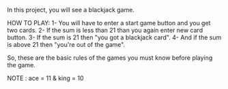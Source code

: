 In this project, you will see a blackjack game.

HOW TO PLAY:
1- You will have to enter a start game button and you get two cards.
2- If the sum is less than 21 than you again enter new card button. 
3- If the sum is 21 then "you got a blackjack card".
4- And if the sum is above 21 then "you're out of the game".

So, these are the basic rules of the games you must know before playing the game.

NOTE : ace = 11 & king = 10

